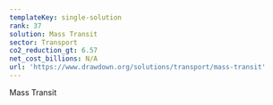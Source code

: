 ```yaml
---
templateKey: single-solution
rank: 37
solution: Mass Transit
sector: Transport
co2_reduction_gt: 6.57
net_cost_billions: N/A
url: 'https://www.drawdown.org/solutions/transport/mass-transit'
---
```


Mass Transit